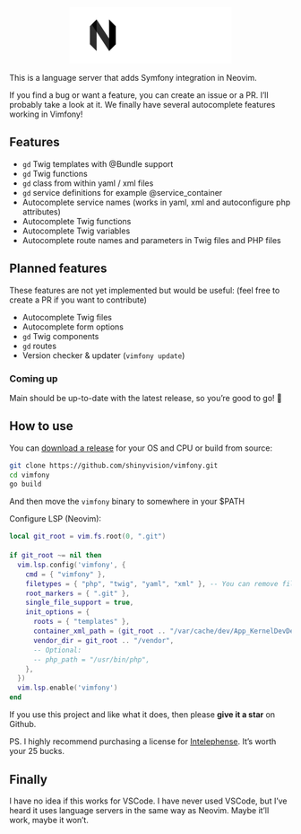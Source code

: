 <p align="center">
    <img src="https://raw.githubusercontent.com/shinyvision/vimfony/main/.github/assets/vimfony_sm.png" alt="Vimfony Logo">
</p>

This is a language server that adds Symfony integration in Neovim.

If you find a bug or want a feature, you can create an issue or a PR. I’ll probably take a look at it.
We finally have several autocomplete features working in Vimfony!

## Features
- `gd` Twig templates with @Bundle support
- `gd` Twig functions
- `gd` class from within yaml / xml files
- `gd` service definitions for example @service_container
- Autocomplete service names (works in yaml, xml and autoconfigure php attributes)
- Autocomplete Twig functions
- Autocomplete Twig variables
- Autocomplete route names and parameters in Twig files and PHP files

## Planned features
These features are not yet implemented but would be useful:
(feel free to create a PR if you want to contribute)
- Autocomplete Twig files
- Autocomplete form options
- `gd` Twig components
- `gd` routes
- Version checker & updater (`vimfony update`)

### Coming up
Main should be up-to-date with the latest release, so you’re good to go! 🥳

## How to use
You can [download a release](https://github.com/shinyvision/vimfony/releases) for your OS and CPU or build from source:
```bash
git clone https://github.com/shinyvision/vimfony.git
cd vimfony
go build
```

And then move the `vimfony` binary to somewhere in your $PATH

Configure LSP (Neovim):
```lua
local git_root = vim.fs.root(0, ".git")

if git_root ~= nil then
  vim.lsp.config('vimfony', {
    cmd = { "vimfony" },
    filetypes = { "php", "twig", "yaml", "xml" }, -- You can remove file types if you don't like it, but then it won't work in those files
    root_markers = { ".git" },
    single_file_support = true,
    init_options = {
      roots = { "templates" },
      container_xml_path = (git_root .. "/var/cache/dev/App_KernelDevDebugContainer.xml"),
      vendor_dir = git_root .. "/vendor",
      -- Optional:
      -- php_path = "/usr/bin/php",
    },
  })
  vim.lsp.enable('vimfony')
end
```

If you use this project and like what it does, then please **give it a star** on Github.

PS. I highly recommend purchasing a license for [Intelephense](https://intelephense.com/). It’s worth your 25 bucks.

## Finally
I have no idea if this works for VSCode. I have never used VSCode, but I’ve heard it uses language servers in the same way as Neovim. Maybe it’ll work, maybe it won’t.
